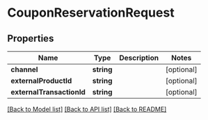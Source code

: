 # CouponReservationRequest

## Properties
Name | Type | Description | Notes
------------ | ------------- | ------------- | -------------
**channel** | **string** |  | [optional] 
**externalProductId** | **string** |  | [optional] 
**externalTransactionId** | **string** |  | [optional] 

[[Back to Model list]](../../README.md#documentation-for-models) [[Back to API list]](../../README.md#documentation-for-api-endpoints) [[Back to README]](../../README.md)

